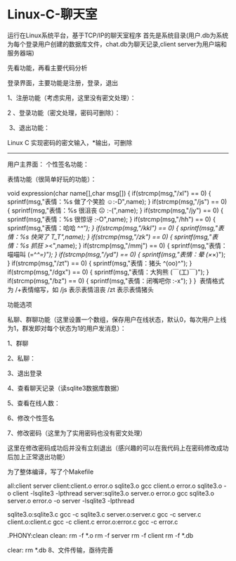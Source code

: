 # Linux-C-聊天室
运行在Linux系统平台，基于TCP/IP的聊天室程序
首先是系统目录(用户.db为系统为每个登录用户创建的数据库文件，chat.db为聊天记录,client server为用户端和服务器端)


先看功能，再看主要代码分析

登录界面，主要功能是注册，登录，退出




1、注册功能（考虑实用，这里没有密文处理）：

2 、登录功能（密文处理，密码可删除）：

 3、退出功能：



Linux C 实现密码的密文输入，*输出，可删除

---------------------------------------------------------------------------------------------------------------------------------------------------------

用户主界面：
个性签名功能：



表情功能（很简单好玩的功能）：



void expression(char name[],char msg[])
{
	if(strcmp(msg,"/xl") == 0)
	{
	    sprintf(msg,"表情：%s 做了个笑脸 ☺:-D",name);
	}
	if(strcmp(msg,"/js") == 0)
	{
	    sprintf(msg,"表情：%s 很沮丧 ☹ :-(",name);
	}
	if(strcmp(msg,"/jy") == 0)
	{
	    sprintf(msg,"表情：%s 很惊讶 :-O",name);
	}
	if(strcmp(msg,"/hh") == 0)
	{
	    sprintf(msg,"表情：哈哈 ^_^");
	}
	if(strcmp(msg,"/kkl") == 0)
	{
	    sprintf(msg,"表情：%s 快哭了 T_T",name);
	}
	if(strcmp(msg,"/zk") == 0)
	{
	    sprintf(msg,"表情：%s 抓狂 >_<",name);
	}
	if(strcmp(msg,"/mmj") == 0)
	{
	    sprintf(msg,"表情：喵喵叫 (=^_^=)");
	}
	if(strcmp(msg,"/yd") == 0)
	{
	    sprintf(msg,"表情：晕 (×_×)");
	}
	if(strcmp(msg,"/zt") == 0)
	{
	    sprintf(msg,"表情：猪头 ^(oo)^");
	}
	if(strcmp(msg,"/dgx") == 0)
	{
	    sprintf(msg,"表情：大狗熊  (￣(工)￣)");
	}
	if(strcmp(msg,"/bz") == 0)
	{
	    sprintf(msg,"表情：闭嘴吧你 :-x");
	}
}
 表情格式为 /+表情缩写，如 /js 表示表情沮丧 /zt 表示表情猪头




功能选项


私聊、群聊功能（这里设置一个数组，保存用户在线状态，默认0，每次用户上线为1，群发即对每个状态为1的用户发消息）：

1、群聊


2、私聊：


3、退出登录


4、查看聊天记录（读sqlite3数据库数据） 



5、查看在线人数：


6、修改个性签名


7、修改密码（这里为了实用密码也没有密文处理）


这里在修改密码成功后并没有立刻退出（感兴趣的可以在我代码上在密码修改成功后加上正常退出功能） 

为了整体编译，写了个Makefile

all:client server
client:client.o error.o sqlite3.o
	gcc client.o error.o sqlite3.o -o client -lsqlite3 -lpthread
server:sqlite3.o server.o error.o
	gcc sqlite3.o server.o error.o -o server -lsqlite3 -lpthread

sqlite3.o:sqlite3.c
	gcc -c sqlite3.c
server.o:server.c
	gcc -c server.c
client.o:client.c
	gcc -c client.c
error.o:error.c
	gcc -c error.c	


.PHONY:clean
clean:
	rm -f *.o
	rm -f server
	rm -f client
	rm -f *.db

 
clear:
	rm *.db
 8、文件传输，亟待完善

